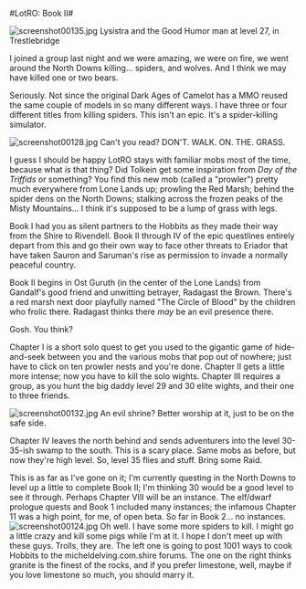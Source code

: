 #LotRO: Book II#

![screenshot00135.jpg](http://westkarana.com/wp-content/uploads/2007/05/screenshot00135.jpg)
Lysistra and the Good Humor man at level 27, in Trestlebridge

I joined a group last night and we were amazing, we were on fire, we went around the North Downs killing... spiders, and wolves. And I think we may have killed one or two bears.

Seriously. Not since the original Dark Ages of Camelot has a MMO reused the same couple of models in so many different ways. I have three or four different titles from killing spiders. This isn't an epic. It's a spider-killing simulator.



![screenshot00128.jpg](http://westkarana.com/wp-content/uploads/2007/05/screenshot00128.jpg)
Can't you read? DON'T. WALK. ON. THE. GRASS.

I guess I should be happy LotRO stays with familiar mobs most of the time, because what *is* that thing? Did Tolkein get some inspiration from *Day of the Triffids* or something? You find this new mob (called a "prowler") pretty much everywhere from Lone Lands up; prowling the Red Marsh; behind the spider dens on the North Downs; stalking across the frozen peaks of the Misty Mountains... I think it's supposed to be a lump of grass with legs.

Book I had you as silent partners to the Hobbits as they made their way from the Shire to Rivendell. Book II through IV of the epic questlines entirely depart from this and go their own way to face other threats to Eriador that have taken Sauron and Saruman's rise as permission to invade a normally peaceful country.

Book II begins in Ost Guruth (in the center of the Lone Lands) from Gandalf's good friend and unwitting betrayer, Radagast the Brown. There's a red marsh next door playfully named "The Circle of Blood" by the children who frolic there. Radagast thinks there *may* be an evil presence there.

Gosh. You think?

Chapter I is a short solo quest to get you used to the gigantic game of hide-and-seek between you and the various mobs that pop out of nowhere; just have to click on ten prowler nests and you're done. Chapter II gets a little more intense; now you have to kill the solo wights. Chapter III requires a group, as you hunt the big daddy level 29 and 30 elite wights, and their one to three friends.

![screenshot00132.jpg](http://westkarana.com/wp-content/uploads/2007/05/screenshot00132.jpg)
An evil shrine? Better worship at it, just to be on the safe side.

Chapter IV leaves the north behind and sends adventurers into the level 30-35-ish swamp to the south. This is a scary place. Same mobs as before, but now they're high level. So, level 35 flies and stuff. Bring some Raid.

This is as far as I've gone on it; I'm currently questing in the North Downs to level up a little to complete Book II; I'm thinking 30 would be a good level to see it through. Perhaps Chapter VIII will be an instance. The elf/dwarf prologue quests and Book 1 included many instances; the infamous Chapter 11 was a high point, for me, of open beta. So far in Book 2... no instances.
![screenshot00124.jpg](http://westkarana.com/wp-content/uploads/2007/05/screenshot00124.jpg)
Oh well. I have some more spiders to kill. I might go a little crazy and kill some pigs while I'm at it. I hope I don't meet up with these guys. Trolls, they are. The left one is going to post 1001 ways to cook Hobbits to the micheldelving.com.shire forums. The one on the right thinks granite is the finest of the rocks, and if you prefer limestone, well, maybe if you love limestone so much, you should marry it.






